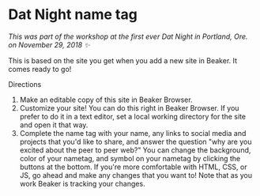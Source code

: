 # Dat Night name tag

*This was part of the workshop at the first ever Dat Night in Portland, Ore. on November 29, 2018 ✨*

This is based on the site you get when you add a new site in Beaker. It comes ready to go!

Directions
1. Make an editable copy of this site in Beaker Browser.
2. Customize your site! You can do this right in Beaker Browser. If you prefer to do it in a text editor, set a local working directory for the site and open it that way.
3. Complete the name tag with your name, any links to social media and projects that you'd like to share, and answer the question "why are you excited about the peer to peer web?" You can change the background, color of your nametag, and symbol on your nametag by clicking the buttons at the bottom. If you're more comfortable with HTML, CSS, or JS, go ahead and make any changes that you want to! Note that as you work Beaker is tracking your changes. 
